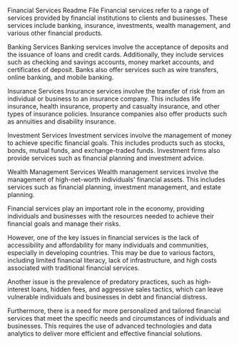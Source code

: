 Financial Services Readme File
Financial services refer to a range of services provided by financial institutions to clients and businesses. These services include banking, insurance, investments, wealth management, and various other financial products.

Banking Services
Banking services involve the acceptance of deposits and the issuance of loans and credit cards. Additionally, they include services such as checking and savings accounts, money market accounts, and certificates of deposit. Banks also offer services such as wire transfers, online banking, and mobile banking.

Insurance Services
Insurance services involve the transfer of risk from an individual or business to an insurance company. This includes life insurance, health insurance, property and casualty insurance, and other types of insurance policies. Insurance companies also offer products such as annuities and disability insurance.

Investment Services
Investment services involve the management of money to achieve specific financial goals. This includes products such as stocks, bonds, mutual funds, and exchange-traded funds. Investment firms also provide services such as financial planning and investment advice.

Wealth Management Services
Wealth management services involve the management of high-net-worth individuals' financial assets. This includes services such as financial planning, investment management, and estate planning.

Financial services play an important role in the economy, providing individuals and businesses with the resources needed to achieve their financial goals and manage their risks.

However, one of the key issues in financial services is the lack of accessibility and affordability for many individuals and communities, especially in developing countries. This may be due to various factors, including limited financial literacy, lack of infrastructure, and high costs associated with traditional financial services.

Another issue is the prevalence of predatory practices, such as high-interest loans, hidden fees, and aggressive sales tactics, which can leave vulnerable individuals and businesses in debt and financial distress.

Furthermore, there is a need for more personalized and tailored financial services that meet the specific needs and circumstances of individuals and businesses. This requires the use of advanced technologies and data analytics to deliver more efficient and effective financial solutions.
